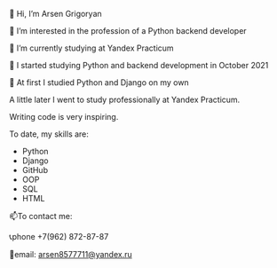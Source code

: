 👋 Hi, I’m Arsen Grigoryan

👀 I’m interested in the profession of a Python backend developer

🌱 I’m currently studying at Yandex Practicum

💞️ I started studying Python and backend development in October 2021

🐍 At first I studied Python and Django on my own


A little later I went to study professionally at Yandex Practicum.

Writing code is very inspiring.

To date, my skills are:

- Python 
- Django
- GitHub
- OOP
- SQL 
- HTML

📫To contact me: 

📞phone +7(962) 872-87-87 

📧email: arsen8577711@yandex.ru
